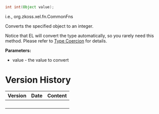 ``` java
int int(Object value);
```

  
i.e.,
<javadoc method="toInt(java.lang.Object)">org.zkoss.xel.fn.CommonFns</javadoc>

Converts the specified object to an integer.

Notice that EL will convert the type automatically, so you rarely need
this method. Please refer to [Type
Coercion](ZUML_Reference/EL_Expressions/Type_Coercion) for
details.

**Parameters:**

- value - the value to convert

# Version History

| Version | Date | Content |
|---------|------|---------|
|         |      |         |

